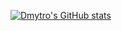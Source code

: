 [![Dmytro's GitHub stats](https://github-readme-stats.vercel.app/api?username=dmytrodruppov&count_private=false&theme=radical)](https://github.com/anuraghazra/github-readme-stats)
